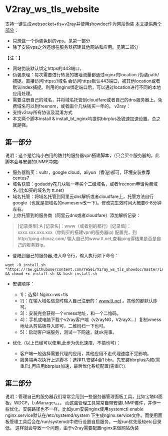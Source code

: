 # V2ray_ws_tls_website
支持一键生成websocket+tls+v2ray并使用showdoc作为网站伪装
<u>本文提供两个部分</u>：
- 只想做一个伪装免封的vps。见第一部分
- 除了安装vps之外还想在服务器搭建其他网站和应用。见第二部分

【注：】
- 网站伪装默认绑定https的443端口，
- 伪装原理：每次需要进行转发的被墙流量都通过nginx的location /伪装path/捕捉。直接访问https://域名 会访问https默认443端口，被其他location或者默认index捕捉。利用的nginx绑定端口后，可以通过location进行不同的本地应用处理。
- 需要注册自己的域名，并将域名托管到cloudfare或者自己的dns服务器上。免费域名可以到freenom，或者画个几块钱买一年的。
v2ray：
- 支持v2ray所有协议及混淆方式
- 本文两个脚本install & install_bt_nginx均提供bbrplus及锐速加速设置。总之就是强。

## 第一部分
说明：这个是给纯小白用的防封的服务器vpn搭建脚本，（只会买个服务器的，此脚本会与安装的LNMP冲突)
- 服务器购买：vultr，google cloud，aliyun（香港)都可，环境安装推荐centos7
- 域名获取：godaddy花几块钱一年买个二级域名，或者freenom申请免费域名.(比如买的域名为 tt.net)
- 域名托管：将域名托管到阿里云dns解析或者cloudfare上，托管方法自行google（也就是把域名的nameserv改一下)。修改完生效时间大概要6-8分钟左右。
- 上你托管到的服务商（阿里云dns或者cloudfare）添加解析记录：
> [记录类型]:A [记录名]：www（或者别的都行）[记录值]：xxxx.xxx.xxx.xxx（你购买的搭建vpn的服务器ip)
> 配置完，到http://ping.chinaz.com/ 输入自己的www.tt.net,查看ping得结果是否是自己的服务器ip。
- 登陆到自己的服务器,进入命令行，输入执行如下命令：
```
wget -O install.sh "https://raw.githubusercontent.com/YeSei/V2ray_ws_tls_showdoc/master/install.sh" && chmod +x install.sh && bash install.sh
```
- 安装顺序：
  - 1]：选择1 Nginx+ws+tls
  - 2]：在输入域名信息时输入自己注册的：www.tt.net 。其他的都默认即可。
  - 3]：安装完会获得一个vmess地址，和一个二维码。
  - 4]：手机或电脑下载个v2ray客户端（v2rayNG，V2rayX...）复制vmess地址从剪贴板导入即可，二维码扫一下也可。
  - 5]：启动客户端服务，测试一下网速，就ok完事。
  
- 优化（以上已经可以使用,此步为优化速度，不搞也可)：
  - 客户端一般选择需要代理的应用，其他应用不走代理速度不受影响。
  - 服务端再次执行上述脚本：选择11.安装4合1 bbr。先安装bbrplus内核(需重启),再应用bbrplus加速，最后优化系统配置(需重启).
 

## 第二部分
说明：管理自己的服务器我们常常会用到一些服务器管理面板工具，比如宝塔bt面板，WDCP，LuManager。。。
而这些管理工具常常自带安装LNMP套件，并作一些优化。安装路径也不一样。比如yum安装nginx使用systemctl enable nginx.service默认在/etc/systemd/system 下生成nginx.service文件。而使用面板管理工具后会在/run/systemd/中进行设置自启服务。一般run优先级较etc目录低。
这样就会导致一个问题，由于v2ray需要配置nginx来做网站伪装
